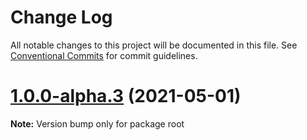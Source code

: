 # Change Log

All notable changes to this project will be documented in this file.
See [Conventional Commits](https://conventionalcommits.org) for commit guidelines.

# [1.0.0-alpha.3](https://github.com/liuweiGL/vite-plugin-mkcert/compare/v1.0.0-alpha.2...v1.0.0-alpha.3) (2021-05-01)

**Note:** Version bump only for package root
